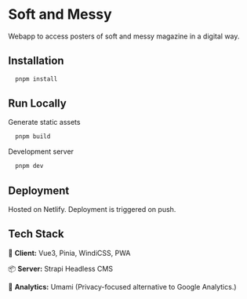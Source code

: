 
# Soft and Messy

Webapp to access posters of soft and messy magazine in a digital way.  


## Installation


```bash
  pnpm install
  ```
    
## Run Locally

Generate static assets

```bash
  pnpm build
```

Development server 

```bash
  pnpm dev
```


## Deployment

Hosted on Netlify. Deployment is triggered on push. 


## Tech Stack

🎨 **Client:** Vue3, Pinia, WindiCSS, PWA

📦 **Server:** Strapi Headless CMS

📑 **Analytics:** Umami (Privacy-focused alternative to Google Analytics.) 

